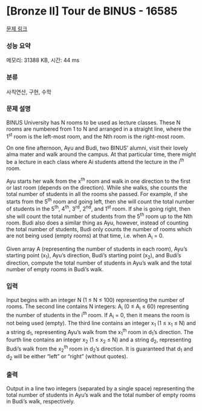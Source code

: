 # [Bronze II] Tour de BINUS - 16585 

[문제 링크](https://www.acmicpc.net/problem/16585) 

### 성능 요약

메모리: 31388 KB, 시간: 44 ms

### 분류

사칙연산, 구현, 수학

### 문제 설명

<p>BINUS University has N rooms to be used as lecture classes. These N rooms are numbered from 1 to N and arranged in a straight line, where the 1<sup>st</sup> room is the left-most room, and the Nth room is the right-most room.</p>

<p>On one fine afternoon, Ayu and Budi, two BINUS’ alumni, visit their lovely alma mater and walk around the campus. At that particular time, there might be a lecture in each class where Ai students attend the lecture in the i<sup>th</sup> room.</p>

<p>Ayu starts her walk from the x<sup>th</sup> room and walk in one direction to the first or last room (depends on the direction). While she walks, she counts the total number of students in all the rooms she passed. For example, if she starts from the 5<sup>th</sup> room and going left, then she will count the total number of students in the 5<sup>th</sup>, 4<sup>th</sup>, 3<sup>rd</sup>, 2<sup>nd</sup>, and 1<sup>st</sup> room. If she is going right, then she will count the total number of students from the 5<sup>th</sup> room up to the Nth room. Budi also does a similar thing as Ayu, however, instead of counting the total number of students, Budi only counts the number of rooms which are not being used (empty rooms) at that time, i.e. when A<sub>i</sub> = 0.</p>

<p>Given array A (representing the number of students in each room), Ayu’s starting point (x<sub>1</sub>), Ayu’s direction, Budi’s starting point (x<sub>2</sub>), and Budi’s direction, compute the total number of students in Ayu’s walk and the total number of empty rooms in Budi’s walk.</p>

### 입력 

 <p>Input begins with an integer N (1 ≤ N ≤ 100) representing the number of rooms. The second line contains N integers: A<sub>i</sub> (0 ≤ A<sub>i</sub> ≤ 60) representing the number of students in the i<sup>th</sup> room. If A<sub>i</sub> = 0, then it means the room is not being used (empty). The third line contains an integer x<sub>1</sub> (1 ≤ x<sub>1</sub> ≤ N) and a string d<sub>1</sub>, representing Ayu’s walk from the x<sub>1</sub><sup>th</sup> room in d<sub>1</sub>’s direction. The fourth line contains an integer x<sub>2</sub> (1 ≤ x<sub>2</sub> ≤ N) and a string d<sub>2</sub>, representing Budi’s walk from the x<sub>2</sub><sup>th</sup> room in d<sub>2</sub>’s direction. It is guaranteed that d<sub>1</sub> and d<sub>2</sub> will be either “left” or “right” (without quotes).</p>

### 출력 

 <p>Output in a line two integers (separated by a single space) representing the total number of students in Ayu’s walk and the total number of empty rooms in Budi’s walk, respectively.</p>

